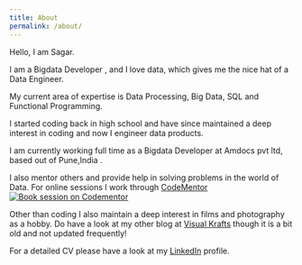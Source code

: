 ```yaml
---
title: About
permalink: /about/
---
```


Hello, I am Sagar.

I am a Bigdata Developer , and I love data, which gives me the nice hat of a Data Engineer.

My current area of expertise is Data Processing, Big Data, SQL and Functional Programming.

I started coding back in high school and have since maintained a deep interest in coding and now I engineer data products.

I am currently working full time as a Bigdata Developer at Amdocs pvt ltd, based out of Pune,India .

I also mentor others and provide help in solving problems in the world of Data.
For online sessions I work through [CodeMentor](https://www.codementor.io/anish749)  [![Book session on Codementor](https://cdn.codementor.io/badges/book_session_github.svg)](https://www.codementor.io/anish749?utm_source=github&utm_medium=button&utm_term=anish749&utm_campaign=github)

Other than coding I also maintain a deep interest in films and photography as a hobby. Do have a look at my other blog at [Visual Krafts](https://visualkrafts.wordpress.com/) though it is a bit old and not updated frequently!

For a detailed CV please have a look at my [LinkedIn](https://www.linkedin.com/in/anishchakraborty) profile.
